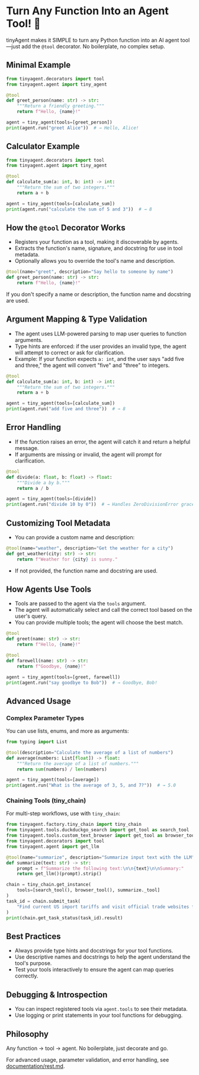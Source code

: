 # Turn Any Function Into an Agent Tool! 🤖

tinyAgent makes it SIMPLE to turn any Python function into an AI agent tool—just add the `@tool` decorator. No boilerplate, no complex setup.

## Minimal Example

```python
from tinyagent.decorators import tool
from tinyagent.agent import tiny_agent

@tool
def greet_person(name: str) -> str:
    """Return a friendly greeting."""
    return f"Hello, {name}!"

agent = tiny_agent(tools=[greet_person])
print(agent.run("greet Alice"))  # → Hello, Alice!
```

## Calculator Example

```python
from tinyagent.decorators import tool
from tinyagent.agent import tiny_agent

@tool
def calculate_sum(a: int, b: int) -> int:
    """Return the sum of two integers."""
    return a + b

agent = tiny_agent(tools=[calculate_sum])
print(agent.run("calculate the sum of 5 and 3"))  # → 8
```

## How the `@tool` Decorator Works

- Registers your function as a tool, making it discoverable by agents.
- Extracts the function's name, signature, and docstring for use in tool metadata.
- Optionally allows you to override the tool's name and description.

```python
@tool(name="greet", description="Say hello to someone by name")
def greet_person(name: str) -> str:
    return f"Hello, {name}!"
```

If you don't specify a name or description, the function name and docstring are used.

## Argument Mapping & Type Validation

- The agent uses LLM-powered parsing to map user queries to function arguments.
- Type hints are enforced: if the user provides an invalid type, the agent will attempt to correct or ask for clarification.
- Example: If your function expects `a: int`, and the user says "add five and three," the agent will convert "five" and "three" to integers.

```python
@tool
def calculate_sum(a: int, b: int) -> int:
    """Return the sum of two integers."""
    return a + b

agent = tiny_agent(tools=[calculate_sum])
print(agent.run("add five and three"))  # → 8
```

## Error Handling

- If the function raises an error, the agent will catch it and return a helpful message.
- If arguments are missing or invalid, the agent will prompt for clarification.

```python
@tool
def divide(a: float, b: float) -> float:
    """Divide a by b."""
    return a / b

agent = tiny_agent(tools=[divide])
print(agent.run("divide 10 by 0"))  # → Handles ZeroDivisionError gracefully
```

## Customizing Tool Metadata

- You can provide a custom name and description:

```python
@tool(name="weather", description="Get the weather for a city")
def get_weather(city: str) -> str:
    return f"Weather for {city} is sunny."
```

- If not provided, the function name and docstring are used.

## How Agents Use Tools

- Tools are passed to the agent via the `tools` argument.
- The agent will automatically select and call the correct tool based on the user's query.
- You can provide multiple tools; the agent will choose the best match.

```python
@tool
def greet(name: str) -> str:
    return f"Hello, {name}!"

@tool
def farewell(name: str) -> str:
    return f"Goodbye, {name}!"

agent = tiny_agent(tools=[greet, farewell])
print(agent.run("say goodbye to Bob"))  # → Goodbye, Bob!
```

## Advanced Usage

### Complex Parameter Types

You can use lists, enums, and more as arguments:

```python
from typing import List

@tool(description="Calculate the average of a list of numbers")
def average(numbers: List[float]) -> float:
    """Return the average of a list of numbers."""
    return sum(numbers) / len(numbers)

agent = tiny_agent(tools=[average])
print(agent.run("What is the average of 3, 5, and 7?"))  # → 5.0
```

### Chaining Tools (tiny_chain)

For multi-step workflows, use with `tiny_chain`:

```python
from tinyagent.factory.tiny_chain import tiny_chain
from tinyagent.tools.duckduckgo_search import get_tool as search_tool
from tinyagent.tools.custom_text_browser import get_tool as browser_tool
from tinyagent.decorators import tool
from tinyagent.agent import get_llm

@tool(name="summarize", description="Summarize input text with the LLM")
def summarize(text: str) -> str:
    prompt = f"Summarize the following text:\n\n{text}\n\nSummary:"
    return get_llm()(prompt).strip()

chain = tiny_chain.get_instance(
    tools=[search_tool(), browser_tool(), summarize._tool]
)
task_id = chain.submit_task(
    "Find current US import tariffs and visit official trade websites for details"
)
print(chain.get_task_status(task_id).result)
```

## Best Practices

- Always provide type hints and docstrings for your tool functions.
- Use descriptive names and docstrings to help the agent understand the tool's purpose.
- Test your tools interactively to ensure the agent can map queries correctly.

## Debugging & Introspection

- You can inspect registered tools via `agent.tools` to see their metadata.
- Use logging or print statements in your tool functions for debugging.

## Philosophy

Any function → tool → agent. No boilerplate, just decorate and go.

For advanced usage, parameter validation, and error handling, see [documentation/rest.md](rest.md).
